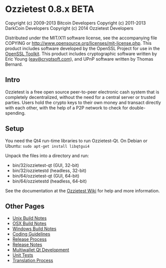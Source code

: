 Ozzietest 0.8.x BETA
====================

Copyright (c) 2009-2013 Bitcoin Developers
Copyright (c) 2011-2013 DarkCoin Developers
Copyright (c) 2014 Ozzietest Developers

Distributed under the MIT/X11 software license, see the accompanying
file COPYING or http://www.opensource.org/licenses/mit-license.php.
This product includes software developed by the OpenSSL Project for use in the [OpenSSL Toolkit](http://www.openssl.org/). This product includes
cryptographic software written by Eric Young ([eay@cryptsoft.com](mailto:eay@cryptsoft.com)), and UPnP software written by Thomas Bernard.


Intro
---------------------
Ozzietest is a free open source peer-to-peer electronic cash system that is
completely decentralized, without the need for a central server or trusted
parties.  Users hold the crypto keys to their own money and transact directly
with each other, with the help of a P2P network to check for double-spending.


Setup
---------------------
You need the Qt4 run-time libraries to run Ozzietest-Qt. On Debian or Ubuntu:
	`sudo apt-get install libqtgui4`

Unpack the files into a directory and run:

- bin/32/ozzietest-qt (GUI, 32-bit)
- bin/32/ozzietestd (headless, 32-bit)
- bin/64/ozzietest-qt (GUI, 64-bit)
- bin/64/ozzietestd (headless, 64-bit)

See the documentation at the [Ozzietest Wiki](http://ozzietest.com)
for help and more information.


Other Pages
---------------------
- [Unix Build Notes](build-unix.md)
- [OSX Build Notes](build-osx.md)
- [Windows Build Notes](build-msw.md)
- [Coding Guidelines](coding.md)
- [Release Process](release-process.md)
- [Release Notes](release-notes.md)
- [Multiwallet Qt Development](multiwallet-qt.md)
- [Unit Tests](unit-tests.md)
- [Translation Process](translation_process.md)

